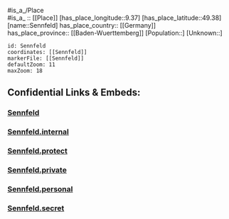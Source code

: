 ﻿---
location: [49.38,9.37] 
mapzoom: [7,12] 
mapmarker: city 
type: City
tags:
- geo/City


SpocWebEntityId: 34200
isDeleted: false
confidential: public

---
#is_a_/Place  
#is_a_ :: [[Place]] 
[has_place_longitude::9.37] 
[has_place_latitude::49.38] 
[name::Sennfeld] 
has_place_country:: [[Germany]]  
has_place_province:: [[Baden-Wuerttemberg]] 
[Population::] 
[Unknown::] 


```leaflet
id: Sennfeld
coordinates: [[Sennfeld]] 
markerFile: [[Sennfeld]] 
defaultZoom: 11 
maxZoom: 18
```


## Confidential Links & Embeds: 

### [Sennfeld](/_public/Earth/Continent/Europe/Europe~Central/Germany/Germany~West/Baden-Wuerttemberg/counties~BW/Neckar-Odenwald-Kreis/cities~Neckar-Odenw/Seckachtal/City/Sennfeld.md) 

### [Sennfeld.internal](/_internal/Earth/Continent/Europe/Europe~Central/Germany/Germany~West/Baden-Wuerttemberg/counties~BW/Neckar-Odenwald-Kreis/cities~Neckar-Odenw/Seckachtal/City/Sennfeld.internal.md) 

### [Sennfeld.protect](/_protect/Earth/Continent/Europe/Europe~Central/Germany/Germany~West/Baden-Wuerttemberg/counties~BW/Neckar-Odenwald-Kreis/cities~Neckar-Odenw/Seckachtal/City/Sennfeld.protect.md) 

### [Sennfeld.private](/_private/Earth/Continent/Europe/Europe~Central/Germany/Germany~West/Baden-Wuerttemberg/counties~BW/Neckar-Odenwald-Kreis/cities~Neckar-Odenw/Seckachtal/City/Sennfeld.private.md) 

### [Sennfeld.personal](/_personal/Earth/Continent/Europe/Europe~Central/Germany/Germany~West/Baden-Wuerttemberg/counties~BW/Neckar-Odenwald-Kreis/cities~Neckar-Odenw/Seckachtal/City/Sennfeld.personal.md) 

### [Sennfeld.secret](/_secret/Earth/Continent/Europe/Europe~Central/Germany/Germany~West/Baden-Wuerttemberg/counties~BW/Neckar-Odenwald-Kreis/cities~Neckar-Odenw/Seckachtal/City/Sennfeld.secret.md) 
